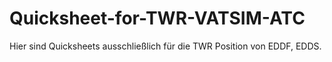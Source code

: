 # Quicksheet-for-TWR-VATSIM-ATC

Hier sind Quicksheets ausschließlich für die TWR Position von EDDF, EDDS.
